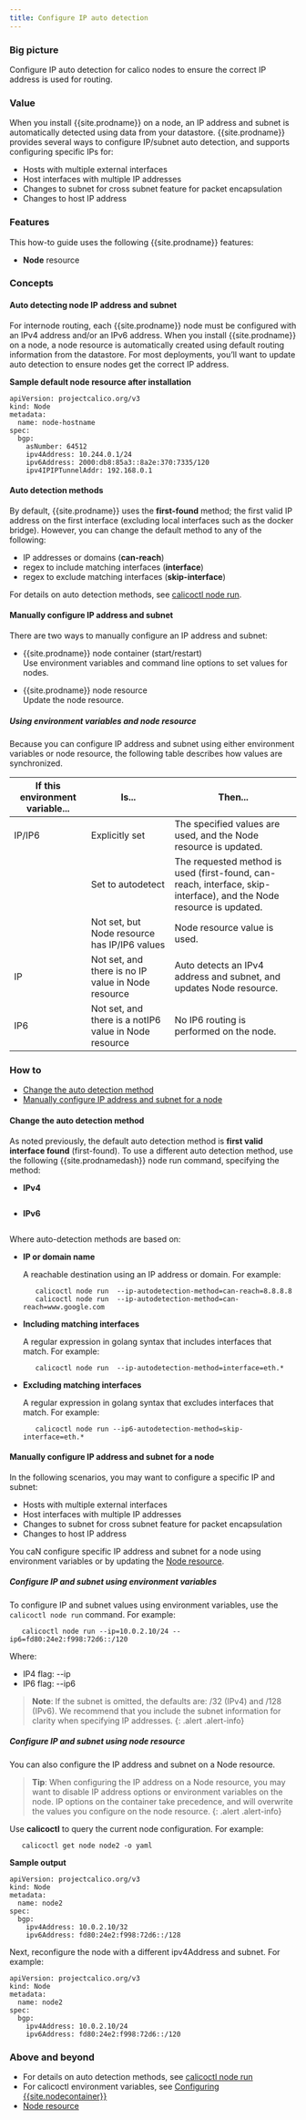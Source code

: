 ```yaml
---
title: Configure IP auto detection
---
```


### Big picture

Configure IP auto detection for calico nodes to ensure the correct IP address is used for routing.

### Value

When you install {{site.prodname}} on a node, an IP address and subnet is automatically detected using data from your datastore. {{site.prodname}} provides several ways to configure IP/subnet auto detection, and supports configuring specific IPs for:

- Hosts with multiple external interfaces
- Host interfaces with multiple IP addresses
- Changes to subnet for cross subnet feature for packet encapsulation
- Changes to host IP address

### Features

This how-to guide uses the following {{site.prodname}} features:

- **Node** resource 

### Concepts

#### Auto detecting node IP address and subnet

For internode routing, each {{site.prodname}} node must be configured with an IPv4 address and/or an IPv6 address. When you install {{site.prodname}} on a node, a node resource is automatically created using default routing information from the datastore. For most deployments, you’ll want to update auto detection to ensure nodes get the correct IP address.

**Sample default node resource after installation**

```
apiVersion: projectcalico.org/v3
kind: Node
metadata:
  name: node-hostname
spec:
  bgp:
    asNumber: 64512
    ipv4Address: 10.244.0.1/24
    ipv6Address: 2000:db8:85a3::8a2e:370:7335/120
    ipv4IPIPTunnelAddr: 192.168.0.1
```

#### Auto detection methods 

By default, {{site.prodname}} uses the **first-found** method; the first valid IP address on the first interface (excluding local interfaces such as the docker bridge). However, you can change the default method to any of the following:

- IP addresses or domains (**can-reach**)
- regex to include matching interfaces (**interface**)
- regex to exclude matching interfaces (**skip-interface**)

For details on auto detection methods, see [calicoctl node run]({{site.baseurl}}/{{page.version}}/reference/calicoctl/node/run#displaying-the-help-text-for-calicoctl-node-run-command).

#### Manually configure IP address and subnet

There are two ways to manually configure an IP address and subnet:

- {{site.prodname}} node container (start/restart)   
  Use environment variables and command line options to set values for nodes. 

- {{site.prodname}} node resource   
  Update the node resource.

##### Using environment variables and node resource

Because you can configure IP address and subnet using either environment variables or node resource, the following table describes how values are synchronized. 

| **If this environment variable...** | **Is...**                                             | **Then...**                                                  |
| ----------------------------------- | ----------------------------------------------------- | ------------------------------------------------------------ |
| IP/IP6                              | Explicitly set                                        | The specified values are used, and the Node resource is updated. |
|                                     | Set to autodetect                                     | The requested method is used (first-found, can-reach, interface, skip-interface), and the Node resource is updated. |
|                                     | Not set, but Node resource has IP/IP6 values          | Node resource value is used.                                 |
| IP                                  | Not set, and there is no IP value in Node resource    | Auto detects an IPv4 address and subnet, and updates Node resource. |
| IP6                                 | Not set, and there is a notIP6 value in Node resource | No IP6 routing is performed on the node.                     |

### How to

- [Change the auto detection method](#change-the-auto-detection-method)
- [Manually configure IP address and subnet for a node](#manually-configure-ip-address-and-subnet-for-a-node)

#### Change the auto detection method

As noted previously, the default auto detection method is **first valid interface found** (first-found). To use a different auto detection method, use the following {{site.prodnamedash}} node run command, specifying the method:

- **IPv4**

  ```calicoctl node run  --ip-autodetection-method=<autodetection-method>
  ``` 	
- **IPv6** 

  ```calicoctl node run --ip6-autodetection-method=<autodetection-method>
  ``` 	

Where auto-detection methods are based on:

- **IP or domain name** 

  A reachable destination using an IP address or domain. For example: 

  ```
     calicoctl node run  --ip-autodetection-method=can-reach=8.8.8.8
     calicoctl node run  --ip-autodetection-method=can-reach=www.google.com
  ```   

- **Including matching interfaces**  

  A regular expression in golang syntax that includes interfaces that match. For example:

  ```
     calicoctl node run  --ip-autodetection-method=interface=eth.*
  ```

- **Excluding matching interfaces**  

  A regular expression in golang syntax that excludes interfaces that match. For example:

  ```
     calicoctl node run --ip6-autodetection-method=skip-interface=eth.*
  ```

#### Manually configure IP address and subnet for a node

In the following scenarios, you may want to configure a specific IP and subnet:

- Hosts with multiple external interfaces
- Host interfaces with multiple IP addresses
- Changes to subnet for cross subnet feature for packet encapsulation
- Changes to host IP address

You caN configure specific IP address and subnet for a node using environment variables or by updating the [Node resource]({{site.baseurl}}/{{page.version}}/reference/resources/node).

##### Configure IP and subnet using environment variables

To configure IP and subnet values using environment variables, use the `calicoctl node run` command. For example:

```
   calicoctl node run --ip=10.0.2.10/24 --ip6=fd80:24e2:f998:72d6::/120
```

Where: 

- IP4 flag: --ip
- IP6 flag: --ip6

>**Note**: If the subnet is omitted, the defaults are: /32 (IPv4) and /128 (IPv6). We recommend that you include the subnet information for clarity when specifying IP addresses.
{: .alert .alert-info}


##### Configure IP and subnet using node resource

You can also configure the IP address and subnet on a Node resource. 

>**Tip**: When configuring the IP address on a Node resource, you may want to disable IP address options or environment variables on the node. IP options on the container take precedence, and will overwrite the values you configure on the node resource.
{: .alert .alert-info}

Use **calicoctl** to query the current node configuration. For example:

```
   calicoctl get node node2 -o yaml
```

**Sample output**

```
apiVersion: projectcalico.org/v3
kind: Node
metadata:
  name: node2
spec:
  bgp:
    ipv4Address: 10.0.2.10/32
    ipv6Address: fd80:24e2:f998:72d6::/128
```

Next, reconfigure the node with a different ipv4Address and subnet. For example:

```
apiVersion: projectcalico.org/v3
kind: Node
metadata:
  name: node2
spec:
  bgp:
    ipv4Address: 10.0.2.10/24
    ipv6Address: fd80:24e2:f998:72d6::/120
```

### Above and beyond

- For details on auto detection methods, see [calicoctl node run]({{site.baseurl}}/{{page.version}}/reference/calicoctl/node/run#ip-auto-detection-method-examples)
- For calicoctl environment variables, see [Configuring {{site.nodecontainer}}]({{site.baseurl}}/{{page.version}}/reference/node/configuration)
- [Node resource]({{site.baseurl}}/{{page.version}}/reference/resources/node)